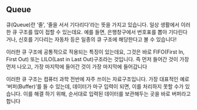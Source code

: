 ## Queue

큐(Queue)란 ‘줄’, ‘줄을 서서 기다리다’라는 뜻을 가지고 있습니다. 일상 생활에서 이러한 큐 구조를 많이 접할 수 있는데요. 예를 들면, 은행창구에서 번호표를 뽑아 기다린다거나, 신호를 기다리는 자동차 등은 일종의 큐 구조에 해당한다고 볼 수 있습니다!  

이러한 큐 구조에 공통적으로 적용되는 특징이 있는데요, 그것은 바로 FIFO(First In, First Out) 또는 LILO(Last in Last Out)구조라는 것입니다. 즉 먼저 들어간 것이 가장 먼저 나오고, 가장 마지막에 들어간 것이 가장 마지막에 들어갑니다

이러한 큐 구조는 컴퓨터 과학 전반에 자주 쓰이는 자료구조입니다. 가장 대표적인 예로 ‘버퍼(Buffer)’를 들 수 있는데, 데이터가 마구 입력이 되면, 이를 처리하지 못할 수가 있습니다. 이를 해결 하기 위해, 순서대로 입력된 데이터를 보관해두는 곳을 바로 버퍼라고 합니다
